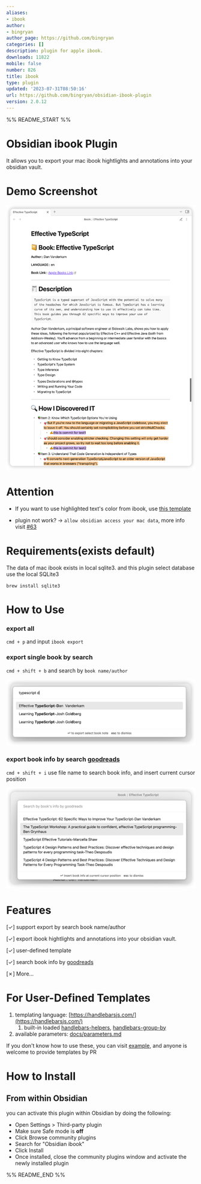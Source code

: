 ```yaml
---
aliases:
- ibook
author:
- bingryan
author_page: https://github.com/bingryan
categories: []
description: plugin for apple ibook.
downloads: 11822
mobile: false
number: 826
title: ibook
type: plugin
updated: '2023-07-31T08:50:16'
url: https://github.com/bingryan/obsidian-ibook-plugin
version: 2.0.12
---
```


%% README_START %%

# Obsidian ibook Plugin

It allows you to export your mac ibook hightlights and annotations into your obsidian vault.

# Demo Screenshot

![](https://raw.githubusercontent.com/bingryan/obsidian-ibook-plugin/HEAD/docs/images/screenshot-5.png)

# Attention

- If you want to use highlighted text's color from ibook, use  [this template](https://github.com/bingryan/obsidian-ibook-plugin/blob/master/docs/example.md#ibook-selected-colors)

- plugin not work? -> `allow obsidian access your mac data`, more info visit [#63](https://github.com/bingryan/obsidian-ibook-plugin/issues/63)

# Requirements(exists default)

The data of mac ibook exists in local sqlite3. and this plugin select database use the local SQLite3

```shell
brew install sqlite3
```

# How to Use

### export all

`cmd + p` and input `ibook export`

### export single book by search

`cmd + shift + b` and search by `book name/author`

![](https://raw.githubusercontent.com/bingryan/obsidian-ibook-plugin/HEAD/docs/images/screenshot-3.png)

### export book info by search [goodreads](https://www.goodreads.com/)

`cmd + shift + i` use file name to search book info, and insert current cursor position

![](https://raw.githubusercontent.com/bingryan/obsidian-ibook-plugin/HEAD/docs/images/screenshot-4.png)

# Features

[✓] support export by search book name/author

[✓] export ibook hightlights and annotations into your obsidian vault.

[✓] user-defined template

[✓] search book info by [goodreads](https://www.goodreads.com/)

[✗] More...

# For User-Defined Templates

1. templating language: [https://handlebarsjs.com/](https://handlebarsjs.com/)
   1. built-in loaded [handlebars-helpers](https://github.com/helpers/handlebars-helpers), [handlebars-group-by](https://github.com/shannonmoeller/handlebars-group-by)
2. available parameters: [docs/parameters.md](docs/parameters.md)

If you don't know how to use these, you can visit [example](docs/example.md), and anyone is welcome to provide templates by PR

# How to Install
## From within Obsidian

you can activate this plugin within Obsidian by doing the following:

- Open Settings > Third-party plugin
- Make sure Safe mode is **off**
- Click Browse community plugins
- Search for "Obsidian ibook"
- Click Install
- Once installed, close the community plugins window and activate the newly installed plugin


%% README_END %%